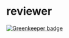 # reviewer

[![Greenkeeper badge](https://badges.greenkeeper.io/monmaru/reviewer.svg)](https://greenkeeper.io/)